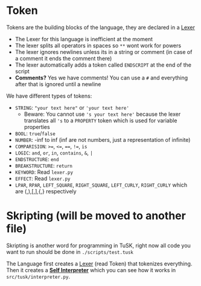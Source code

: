 # Token

Tokens are the building blocks of the language, they are declared in a [Lexer](https://stackoverflow.com/questions/11376089/what-is-the-purpose-of-a-lexer)

- The Lexer for this language is inefficient at the moment
- The lexer splits all operators in spaces so `**` wont work for powers
- The lexer ignores newlines unless its in a string or comment (in case of a comment it ends the comment there)
- The lexer automatically adds a token called `ENDSCRIPT` at the end of the script
- **Comments?** Yes we have comments! You can use a `#` and everything after that is ignored until a newline

We have different types of tokens:

- `STRING`: `"your text here"` or `'your text here'`
  - Beware: You cannot use `'s your text here'` because the lexer translates all `'s` to a `PROPERTY` token which is used for variable properties
- `BOOL`: `true`/`false`
- `NUMBER`: -inf to inf (inf are not numbers, just a representation of infinite)
- `COMPARISION`: `>=`, `<=`, `==`, `!=`, `is`
- `LOGIC`: `and`, `or`, `in`, `contains`, `&`, `|`
- `ENDSTRUCTURE`: `end`
- `BREAKSTRUCTURE`: `return`
- `KEYWORD`: Read `lexer.py`
- `EFFECT`: Read `lexer.py` 
- `LPAR`, `RPAR`, `LEFT_SQUARE`, `RIGHT_SQUARE`, `LEFT_CURLY`, `RIGHT_CURLY` which are (,),[,],{,} respectively

# Skripting (will be moved to another file)

Skripting is another word for programming in TuSK, right now all code you want to run should be done in `./scripts/test.tusk`

The Language first creates a [Lexer](https://stackoverflow.com/questions/11376089/what-is-the-purpose-of-a-lexer) (read Token) that tokenizes everything. Then it creates a [**Self Interpreter**](https://www.geeksforgeeks.org/introduction-to-interpreters/) which you can see how it works in `src/tusk/interpreter.py`.